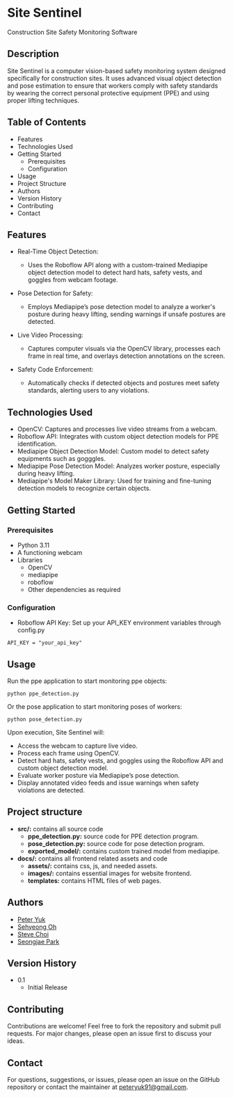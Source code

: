 # Site Sentinel

Construction Site Safety Monitoring Software

## Description

Site Sentinel is a computer vision-based safety monitoring system designed specifically for construction sites. It uses advanced visual object detection and pose estimation to ensure that workers comply with safety standards by wearing the correct personal protective equipment (PPE) and using proper lifting techniques.

## Table of Contents
* Features
* Technologies Used
* Getting Started
  * Prerequisites
  * Configuration
* Usage
* Project Structure
* Authors
* Version History
* Contributing
* Contact

## Features

* Real-Time Object Detection:
  * Uses the Roboflow API along with a custom-trained Mediapipe object detection model to detect hard hats, safety vests, and goggles from webcam footage.

* Pose Detection for Safety:
  * Employs Mediapipe’s pose detection model to analyze a worker's posture during heavy lifting, sending warnings if unsafe postures are detected.

* Live Video Processing:
  * Captures computer visuals via the OpenCV library, processes each frame in real time, and overlays detection annotations on the screen.

* Safety Code Enforcement:
  * Automatically checks if detected objects and postures meet safety standards, alerting users to any violations.

## Technologies Used
* OpenCV: Captures and processes live video streams from a webcam.
* Roboflow API: Integrates with custom object detection models for PPE identification.
* Mediapipe Object Detection Model: Custom model to detect safety equipments such as gogggles.
* Mediapipe Pose Detection Model: Analyzes worker posture, especially during heavy lifting.
* Mediapipe's Model Maker Library: Used for training and fine-tuning detection models to recognize certain objects.

## Getting Started

### Prerequisites

* Python 3.11
* A functioning webcam
* Libraries
  * OpenCV
  * mediapipe
  * roboflow
  * Other dependencies as required

### Configuration

* Roboflow API Key:
Set up your API_KEY environment variables through config.py

```
API_KEY = "your_api_key"
```

## Usage

Run the ppe application to start monitoring ppe objects:

```
python ppe_detection.py
```

Or the pose application to start monitoring poses of workers:

```
python pose_detection.py
```

Upon execution, Site Sentinel will:

* Access the webcam to capture live video.
* Process each frame using OpenCV.
* Detect hard hats, safety vests, and goggles using the Roboflow API and custom object detection model.
* Evaluate worker posture via Mediapipe’s pose detection.
* Display annotated video feeds and issue warnings when safety violations are detected.

## Project structure

* **src/:** contains all source code
  * **ppe_detection.py:** source code for PPE detection program.
  * **pose_detection.py:** source code for pose detection program.
  * **exported_model/:** contains custom trained model from mediapipe.
* **docs/:** contains all frontend related assets and code
  * **assets/:** contains css, js, and needed assets.
  * **images/:** contains essential images for website frontend.
  * **templates:** contains HTML files of web pages.

## Authors
 
- [Peter Yuk](https://github.com/dyuk01)
- [Sehyeong Oh](https://github.com/Sehonp05)
- [Steve Choi](https://github.com/smchoi24)
- [Seongjae Park](https://github.com/spright786)

## Version History

* 0.1
    * Initial Release

## Contributing

Contributions are welcome! Feel free to fork the repository and submit pull requests. For major changes, please open an issue first to discuss your ideas.

## Contact

For questions, suggestions, or issues, please open an issue on the GitHub repository or contact the maintainer at peteryuk91@gmail.com.



